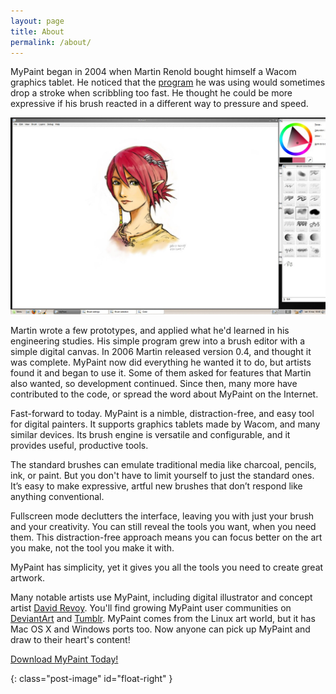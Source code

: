 ```yaml
---
layout: page
title: About
permalink: /about/
---
```


MyPaint began in 2004 when Martin Renold bought himself a Wacom 
graphics tablet. He noticed that the [program][gimp] he was using would 
sometimes drop a stroke when scribbling too fast. He thought he could 
be more expressive if his brush reacted in a different way to pressure 
and speed.

![mypaint-ss-1]

Martin wrote a few prototypes, and applied what he'd learned in his 
engineering studies. His simple program grew into a brush editor with a 
simple digital canvas. In 2006 Martin released version 0.4, and thought 
it was complete. MyPaint now did everything he wanted it to do, but 
artists found it and began to use it. Some of them asked for features 
that Martin also wanted, so development continued. Since then, many 
more have contributed to the code, or spread the word about MyPaint on 
the Internet.

Fast-forward to today. MyPaint is a nimble, distraction-free, and easy 
tool for digital painters. It supports graphics tablets made by Wacom, 
and many similar devices. Its brush engine is versatile and 
configurable, and it provides useful, productive tools.

The standard brushes can emulate traditional media like charcoal, 
pencils, ink, or paint. But you don't have to limit yourself to just 
the standard ones. It’s easy to make expressive, artful new brushes 
that don’t respond like anything conventional.

Fullscreen mode declutters the interface, leaving you with just your 
brush and your creativity. You can still reveal the tools you want, 
when you need them. This distraction-free approach means you can focus 
better on the art you make, not the tool you make it with.

MyPaint has simplicity, yet it gives you all the tools you need to 
create great artwork.

Many notable artists use MyPaint, including digital illustrator and 
concept artist [David Revoy][revoy]. You'll find growing MyPaint user 
communities on [DeviantArt][da] and [Tumblr][tumblr]. MyPaint comes 
from the Linux art world, but it has Mac OS X and Windows ports too. 
Now anyone can pick up MyPaint and draw to their heart's content!

[Download MyPaint Today!](/downloads)

[gimp]: http://gimp.org
[revoy]: http://davidrevoy.com
[da]: http://mypaint.deviantart.com/
[tumblr]: http://made-with-mypaint.tumblr.com/
[mypaint-ss-1]: /assets/pages/2009-03-06-about_mypaint-0.6.jpg "MyPaint-0.6" 
{: class="post-image" id="float-right" }


